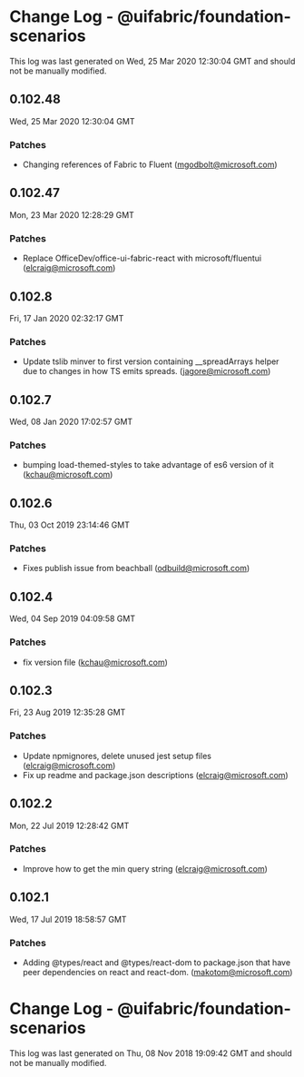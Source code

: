 # Change Log - @uifabric/foundation-scenarios

This log was last generated on Wed, 25 Mar 2020 12:30:04 GMT and should not be manually modified.

## 0.102.48
Wed, 25 Mar 2020 12:30:04 GMT

### Patches

- Changing references of Fabric to Fluent (mgodbolt@microsoft.com)
## 0.102.47
Mon, 23 Mar 2020 12:28:29 GMT

### Patches

- Replace OfficeDev/office-ui-fabric-react with microsoft/fluentui (elcraig@microsoft.com)
## 0.102.8
Fri, 17 Jan 2020 02:32:17 GMT

### Patches

- Update tslib minver to first version containing __spreadArrays helper due to changes in how TS emits spreads. (jagore@microsoft.com)
## 0.102.7
Wed, 08 Jan 2020 17:02:57 GMT

### Patches

- bumping load-themed-styles to take advantage of es6 version of it (kchau@microsoft.com)
## 0.102.6
Thu, 03 Oct 2019 23:14:46 GMT

### Patches

- Fixes publish issue from beachball (odbuild@microsoft.com)
## 0.102.4
Wed, 04 Sep 2019 04:09:58 GMT

### Patches

- fix version file (kchau@microsoft.com)
## 0.102.3
Fri, 23 Aug 2019 12:35:28 GMT

### Patches

- Update npmignores, delete unused jest setup files (elcraig@microsoft.com)
- Fix up readme and package.json descriptions (elcraig@microsoft.com)

## 0.102.2
Mon, 22 Jul 2019 12:28:42 GMT

### Patches

- Improve how to get the min query string (elcraig@microsoft.com)

## 0.102.1
Wed, 17 Jul 2019 18:58:57 GMT

### Patches

- Adding @types/react and @types/react-dom to package.json that have peer dependencies on react and react-dom. (makotom@microsoft.com)

# Change Log - @uifabric/foundation-scenarios

This log was last generated on Thu, 08 Nov 2018 19:09:42 GMT and should not be manually modified.
